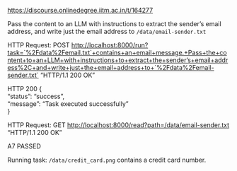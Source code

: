 https://discourse.onlinedegree.iitm.ac.in/t/164277

Pass the content to an LLM with instructions to extract the sender’s email address, and write just the email address to <code>/data/email-sender.txt</code></p>
<p>HTTP Request: POST <a href="http://localhost:8000/run?task=%60%2Fdata%2Femail.txt%60+contains+an+email+message.+Pass+the+content+to+an+LLM+with+instructions+to+extract+the+sender%27s+email+address%2C+and+write+just+the+email+address+to+%60%2Fdata%2Femail-sender.txt%60" rel="noopener nofollow ugc">http://localhost:8000/run?task=`%2Fdata%2Femail.txt`+contains+an+email+message.+Pass+the+content+to+an+LLM+with+instructions+to+extract+the+sender’s+email+address%2C+and+write+just+the+email+address+to+`%2Fdata%2Femail-sender.txt`</a> “HTTP/1.1 200 OK”</p>
<p> HTTP 200 {<br/>
“status”: “success”,<br/>
“message”: “Task executed successfully”<br/>
}</p>
<p>HTTP Request: GET <a href="http://localhost:8000/read?path=/data/email-sender.txt" rel="noopener nofollow ugc">http://localhost:8000/read?path=/data/email-sender.txt</a> “HTTP/1.1 200 OK”</p>
<p> A7 PASSED</p>
<p> Running task: <code>/data/credit_card.png</code> contains a credit card number.